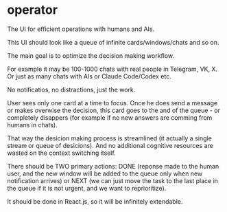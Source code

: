 # operator
The UI for efficient operations with humans and AIs.

This UI should look like a queue of infinite cards/windows/chats and so on.

The main goal is to optimize the decision making workflow.

For example it may be 100-1000 chats with real people in Telegram, VK, X. Or just as many chats with AIs or Claude Code/Codex etc.

No notificatios, no distractions, just the work.

User sees only one card at a time to focus. Once he does send a message or makes overwise the decision, this card goes to the and of the queue - or completely disappers (for example if no new answers are comming from humans in chats).

That way the desicion making process is streamlined (it actually a single stream or queue of desicions). And no additional cognitive resources are wasted on the context switching itself.

There should be TWO primary actions: DONE (reponse made to the human user, and the new window will be added to the queue only when new notification arrives) or NEXT (we can just move the task to the last place in the queue if it is not urgent, and we want to reprioritize).

It should be done in React.js, so it will be infinitely extendable.
